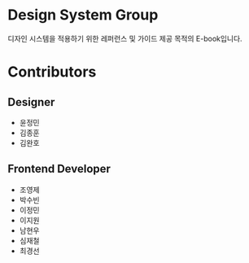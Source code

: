 # Design System Group

디자인 시스템을 적용하기 위한 레퍼런스 및 가이드 제공 목적의 E-book입니다.

# Contributors

## Designer

- 윤정민
- 김종훈
- 김완호

## Frontend Developer

- 조영제
- 박수빈
- 이정민
- 이지원
- 남현우
- 심재철
- 최경선
